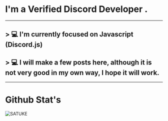
# I'm a Verified Discord Developer .
-------------------
## > 💻 I'm currently focused on Javascript (Discord.js)
## > 💻 I will make a few posts here, although it is not very good in my own way, I hope it will work.
-------------------
# Github Stat's
![SATUKE](https://github-readme-stats.vercel.app/api?username=satuke&show_icons=true&theme=tokyonight)
